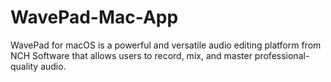 # WavePad-Mac-App
WavePad for macOS is a powerful and versatile audio editing platform from NCH Software that allows users to record, mix, and master professional-quality audio.
